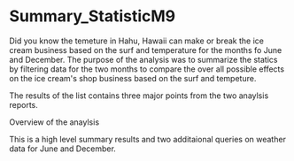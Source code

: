 # Summary_StatisticM9

  Did you know the temeture in Hahu, Hawaii can make or break the ice cream business based on the surf and temperature for the months fo June and December. 
The purpose of the analysis was to summarize the statics by filtering data for the two months to compare the over all possible effects on the ice cream's shop business based on the surf and tempeture. 

The results of the list contains three major points from the two anaylsis reports. 


Overview of the anaylsis 

This is a high level summary results and two additaional queries on weather data for June and December. 

